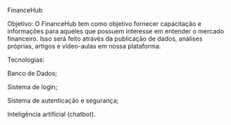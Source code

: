 FinanceHub

Objetivo:
O FinanceHub tem como objetivo fornecer capacitação e informações para aqueles que possuem interesse em entender o mercado financeiro. Isso será feito através da publicação de dados, análises próprias, artigos e video-aulas em nossa plataforma.

Tecnologias:

Banco de Dados;

Sistema de login;

Sistema de autenticação e segurança;

Inteligência artificial (chatbot).
